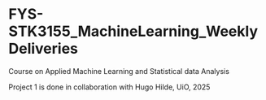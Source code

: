 # FYS-STK3155_MachineLearning_WeeklyDeliveries
Course on Applied Machine Learning and Statistical data Analysis 

Project 1 is done in collaboration with Hugo Hilde, UiO, 2025
